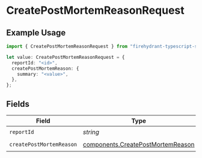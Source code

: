 # CreatePostMortemReasonRequest

## Example Usage

```typescript
import { CreatePostMortemReasonRequest } from "firehydrant-typescript-sdk/models/operations";

let value: CreatePostMortemReasonRequest = {
  reportId: "<id>",
  createPostMortemReason: {
    summary: "<value>",
  },
};
```

## Fields

| Field                                                                                  | Type                                                                                   | Required                                                                               | Description                                                                            |
| -------------------------------------------------------------------------------------- | -------------------------------------------------------------------------------------- | -------------------------------------------------------------------------------------- | -------------------------------------------------------------------------------------- |
| `reportId`                                                                             | *string*                                                                               | :heavy_check_mark:                                                                     | N/A                                                                                    |
| `createPostMortemReason`                                                               | [components.CreatePostMortemReason](../../models/components/createpostmortemreason.md) | :heavy_check_mark:                                                                     | N/A                                                                                    |